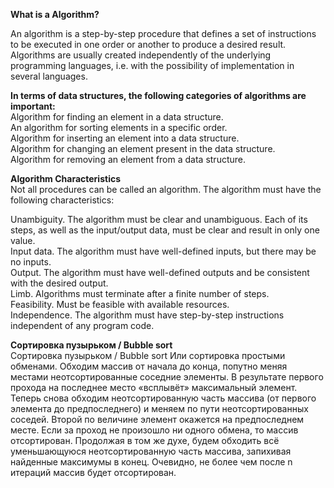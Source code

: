 <strong>What is a Algorithm?</strong><br>

An algorithm is a step-by-step procedure that defines a set of instructions to be executed in one order or another to produce a desired result. Algorithms are usually created independently of the underlying programming languages, i.e. with the possibility of implementation in several languages.
<br>

<strong>In terms of data structures, the following categories of algorithms are important:</strong><br>
Algorithm for finding an element in a data structure.<br>
An algorithm for sorting elements in a specific order.<br>
Algorithm for inserting an element into a data structure.<br>
Algorithm for changing an element present in the data structure.<br>
Algorithm for removing an element from a data structure.<br>

<strong>Algorithm Characteristics</strong><br>
Not all procedures can be called an algorithm. The algorithm must have the following characteristics:<br>

Unambiguity. The algorithm must be clear and unambiguous. Each of its steps, as well as the input/output data, must be clear and result in only one value.<br>
Input data. The algorithm must have well-defined inputs, but there may be no inputs.<br>
Output. The algorithm must have well-defined outputs and be consistent with the desired output.<br>
Limb. Algorithms must terminate after a finite number of steps.<br>
Feasibility. Must be feasible with available resources.<br>
Independence. The algorithm must have step-by-step instructions independent of any program code.<br>

<strong>Сортировка пузырьком / Bubble sort</strong><br>
Сортировка пузырьком / Bubble sort
Или сортировка простыми обменами. Обходим массив от начала до конца, попутно меняя местами неотсортированные соседние элементы. 
В результате первого прохода на последнее место «всплывёт» максимальный элемент. 
Теперь снова обходим неотсортированную часть массива (от первого элемента до предпоследнего) и меняем по пути неотсортированных соседей. 
Второй по величине элемент окажется на предпоследнем месте. Если за проход не произошло ни одного обмена, то массив отсортирован. 
Продолжая в том же духе, будем обходить всё уменьшающуюся неотсортированную часть массива, запихивая найденные максимумы в конец. 
Очевидно, не более чем после n итераций массив будет отсортирован.
